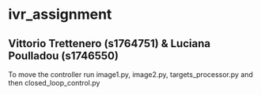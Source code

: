# ivr_assignment
## Vittorio Trettenero (s1764751) & Luciana Poulladou (s1746550)
To move the controller run image1.py, image2.py, targets_processor.py and then closed_loop_control.py
